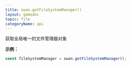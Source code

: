 ```yaml
---
title: swan.getFileSystemManager()
layout: gamedoc
topic: file
categoryName: api
---
```


获取全局唯一的文件管理器对象

**示例：**

```js
const fileSystemManager = swan.getFileSystemManager();
```
